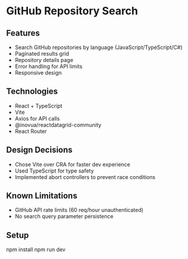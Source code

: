 # GitHub Repository Search

## Features
- Search GitHub repositories by language (JavaScript/TypeScript/C#)
- Paginated results grid
- Repository details page
- Error handling for API limits
- Responsive design

## Technologies
- React + TypeScript
- Vite
- Axios for API calls
- @inovua/reactdatagrid-community
- React Router

## Design Decisions
- Chose Vite over CRA for faster dev experience
- Used TypeScript for type safety
- Implemented abort controllers to prevent race conditions

## Known Limitations
- GitHub API rate limits (60 req/hour unauthenticated)
- No search query parameter persistence

## Setup
npm install
npm run dev
